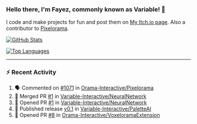 ### Hello there, I'm Fayez, commonly known as Variable! 👋
I code and make projects for fun and post them on [My Itch.io page](https://variable-industries.itch.io/). Also a contributor to [Pixelorama](https://github.com/Orama-Interactive/Pixelorama).

[![GitHub Stats](https://github-readme-stats.vercel.app/api/?username=Variable-ind&show_icons=true&theme=merko)](https://github.com/anuraghazra/github-readme-stats)

[![Top Languages](https://github-readme-stats.vercel.app/api/top-langs/?username=Variable-ind&layout=compact&theme=merko)](https://github.com/anuraghazra/github-readme-stats)

---

### :zap: Recent Activity

<!--START_SECTION:activity-->
1. 🗣 Commented on [#1071](https://github.com/Orama-Interactive/Pixelorama/issues/1071#issuecomment-2278811150) in [Orama-Interactive/Pixelorama](https://github.com/Orama-Interactive/Pixelorama)
2. 🎉 Merged PR [#1](https://github.com/Variable-Interactive/NeuralNetwork/pull/1) in [Variable-Interactive/NeuralNetwork](https://github.com/Variable-Interactive/NeuralNetwork)
3. 💪 Opened PR [#1](https://github.com/Variable-Interactive/NeuralNetwork/pull/1) in [Variable-Interactive/NeuralNetwork](https://github.com/Variable-Interactive/NeuralNetwork)
4. 🚀 Published release [v0.1](https://github.com/Variable-Interactive/PaletteAI/releases/tag/v0.1) in [Variable-Interactive/PaletteAI](https://github.com/Variable-Interactive/PaletteAI)
5. 💪 Opened PR [#8](https://github.com/Orama-Interactive/VoxeloramaExtension/pull/8) in [Orama-Interactive/VoxeloramaExtension](https://github.com/Orama-Interactive/VoxeloramaExtension)
<!--END_SECTION:activity-->

<!--
**Variable-ind/Variable-ind** is a ✨ _special_ ✨ repository because its `README.md` (this file) appears on your GitHub profile.

Here are some ideas to get you started:
- 🌱 I’m currently studying at ...
- 🔭 I’m currently working on ...
- 👯 I’m looking to collaborate on ...
- 🤔 I’m looking for help with ...
- 💬 Ask me about ...
- 📫 How to reach me: ...
- ⚡ Fun fact: ...
-->
